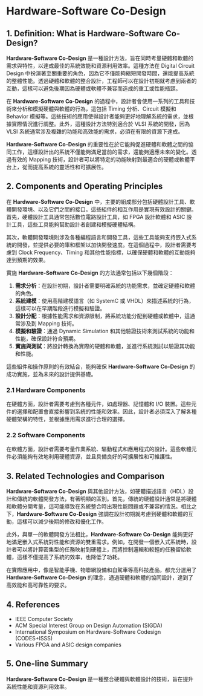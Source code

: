 # Hardware-Software Co-Design

## 1. Definition: What is **Hardware-Software Co-Design**?
**Hardware-Software Co-Design** 是一種設計方法，旨在同時考量硬體和軟體的需求與特性，以達成最佳的系統效能和資源利用效率。這種方法在 Digital Circuit Design 中扮演著至關重要的角色，因為它不僅能夠縮短開發時間，還能提高系統的整體性能。透過硬體和軟體的整合設計，工程師可以在設計初期就考慮到兩者的互動，這樣可以避免後期因為硬體或軟體不兼容而造成的重工或性能瓶頸。

在 **Hardware-Software Co-Design** 的過程中，設計者會使用一系列的工具和技術來分析和模擬硬體與軟體的行為，這包括 Timing 分析、Circuit 模擬和 Behavior 模擬等。這些技術的應用使得設計者能夠更好地理解系統的需求，並根據實際情況進行調整。此外，這種設計方法特別適合於 VLSI 系統的開發，因為 VLSI 系統通常涉及複雜的功能和高效能的需求，必須在有限的資源下達成。

**Hardware-Software Co-Design** 的重要性在於它能夠促進硬體和軟體之間的協同工作，這樣設計出的系統不僅能夠滿足當前的需求，還能夠適應未來的變化。透過有效的 Mapping 技術，設計者可以將特定的功能映射到最適合的硬體或軟體平台上，從而提高系統的靈活性和可擴展性。

## 2. Components and Operating Principles
在 **Hardware-Software Co-Design** 中，主要的組成部分包括硬體設計工具、軟體開發環境、以及它們之間的接口。這些組件的相互作用是實現有效設計的關鍵。首先，硬體設計工具通常包括數位電路設計工具，如 FPGA 設計軟體和 ASIC 設計工具，這些工具能夠幫助設計者創建和模擬硬體結構。

其次，軟體開發環境則涉及各種編程語言和開發工具，這些工具能夠支持嵌入式系統的開發，並提供必要的庫和框架以加快開發速度。在這個過程中，設計者需要考慮到 Clock Frequency、Timing 和其他性能指標，以確保硬體和軟體的互動能夠達到預期的效果。

實施 **Hardware-Software Co-Design** 的方法通常包括以下幾個階段：

1. **需求分析**：在設計初期，設計者需要明確系統的功能需求，並確定硬體和軟體的角色。
2. **系統建模**：使用高階建模語言（如 SystemC 或 VHDL）來描述系統的行為，這樣可以在早期階段進行模擬和驗證。
3. **設計分配**：根據性能需求和資源限制，將系統功能分配到硬體或軟體中，這通常涉及到 Mapping 技術。
4. **模擬和驗證**：通過 Dynamic Simulation 和其他驗證技術來測試系統的功能和性能，確保設計符合預期。
5. **實施與測試**：將設計轉換為實際的硬體和軟體，並進行系統測試以驗證其功能和性能。

這些組件和操作原則的有效結合，能夠確保 **Hardware-Software Co-Design** 的成功實施，並為未來的設計提供基礎。

### 2.1 Hardware Components
在硬體方面，設計者需要考慮到各種元件，如處理器、記憶體和 I/O 裝置。這些元件的選擇和配置會直接影響到系統的性能和效率。因此，設計者必須深入了解各種硬體架構的特性，並根據應用需求進行合理的選擇。

### 2.2 Software Components
在軟體方面，設計者需要考量作業系統、驅動程式和應用程式的設計。這些軟體元件必須能夠有效地利用硬體資源，並且具備良好的可擴展性和可維護性。

## 3. Related Technologies and Comparison
**Hardware-Software Co-Design** 與其他設計方法，如硬體描述語言（HDL）設計和傳統的軟體開發方法，有著明顯的區別。首先，傳統的硬體設計通常是將硬體和軟體分開考量，這可能導致在系統整合時出現性能問題或不兼容的情況。相比之下，**Hardware-Software Co-Design** 強調在設計初期就考慮到硬體和軟體的互動，這樣可以減少後期的修改和優化工作。

此外，與單一的軟體開發方法相比，**Hardware-Software Co-Design** 能夠更好地滿足嵌入式系統對性能和資源的雙重需求。例如，在開發一個嵌入式系統時，設計者可以將計算密集型的任務映射到硬體上，而將控制邏輯和較輕的任務留給軟體，這樣不僅提高了系統的效率，也降低了功耗。

在實際應用中，像是智能手機、物聯網設備和自駕車等高科技產品，都充分運用了 **Hardware-Software Co-Design** 的理念，通過硬體和軟體的協同設計，達到了高效能和高可靠性的要求。

## 4. References
- IEEE Computer Society
- ACM Special Interest Group on Design Automation (SIGDA)
- International Symposium on Hardware-Software Codesign (CODES+ISSS)
- Various FPGA and ASIC design companies

## 5. One-line Summary
**Hardware-Software Co-Design** 是一種整合硬體與軟體設計的技術，旨在提升系統性能和資源利用效率。